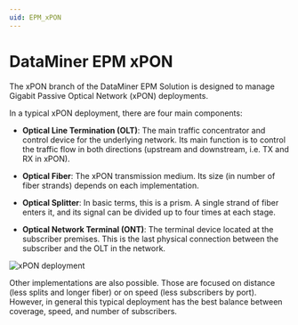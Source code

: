 ```yaml
---
uid: EPM_xPON
---
```


# DataMiner EPM xPON

The xPON branch of the DataMiner EPM Solution is designed to manage Gigabit Passive Optical Network (xPON) deployments.

In a typical xPON deployment, there are four main components:

- **Optical Line Termination (OLT)**: The main traffic concentrator and control device for the underlying network. Its main function is to control the traffic flow in both directions (upstream and downstream, i.e. TX and RX in xPON).

- **Optical Fiber**: The xPON transmission medium. Its size (in number of fiber strands) depends on each implementation.

- **Optical Splitter**: In basic terms, this is a prism. A single strand of fiber enters it, and its signal can be divided up to four times at each stage.

- **Optical Network Terminal (ONT)**: The terminal device located at the subscriber premises. This is the last physical connection between the subscriber and the OLT in the network.

![xPON deployment](~/user-guide/images/EPM_GPON_deploy.png)

Other implementations are also possible. Those are focused on distance (less splits and longer fiber) or on speed (less subscribers by port). However, in general this typical deployment has the best balance between coverage, speed, and number of subscribers.

